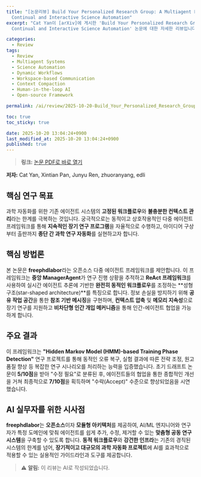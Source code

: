 ```yaml
---
title: "[논문리뷰] Build Your Personalized Research Group: A Multiagent Framework for
  Continual and Interactive Science Automation"
excerpt: "Cat Yan이 [arXiv]에 게시한 'Build Your Personalized Research Group: A Multiagent Framework for
  Continual and Interactive Science Automation' 논문에 대한 자세한 리뷰입니다."

categories:
  - Review
tags:
  - Review
  - Multiagent Systems
  - Science Automation
  - Dynamic Workflows
  - Workspace-based Communication
  - Context Compaction
  - Human-in-the-loop AI
  - Open-source Framework

permalink: /ai/review/2025-10-20-Build_Your_Personalized_Research_Group_A_Multiagent_Framework_for_Continual_and_Interactive_Science_Automation/

toc: true
toc_sticky: true

date: 2025-10-20 13:04:24+0900
last_modified_at: 2025-10-20 13:04:24+0900
published: true
---
```

> **링크:** [논문 PDF로 바로 열기](https://arxiv.org/abs/2510.15624)

**저자:** Cat Yan, Xintian Pan, Junyu Ren, zhuoranyang, edli



## 핵심 연구 목표
과학 자동화를 위한 기존 에이전트 시스템의 **고정된 워크플로우**와 **불충분한 컨텍스트 관리**라는 한계를 극복하는 것입니다. 궁극적으로는 동적이고 상호작용적인 다중 에이전트 프레임워크를 통해 **지속적인 장기 연구 프로그램**을 자율적으로 수행하고, 아이디어 구상부터 출판까지 **종단 간 과학 연구 자동화**를 실현하고자 합니다.

## 핵심 방법론
본 논문은 **freephdlabor**라는 오픈소스 다중 에이전트 프레임워크를 제안합니다. 이 프레임워크는 **중앙 ManagerAgent**가 연구 진행 상황을 추적하고 **ReAct 프레임워크**를 사용하여 실시간 에이전트 추론에 기반한 **완전히 동적인 워크플로우**를 조정하는 **성형 구조(star-shaped architecture)**를 특징으로 합니다. 정보 손실을 방지하기 위해 **공유 작업 공간**을 통한 **참조 기반 메시징**을 구현하며, **컨텍스트 압축** 및 **메모리 지속성**으로 장기 연구를 지원하고 **비차단형 인간 개입 메커니즘**을 통해 인간-에이전트 협업을 가능하게 합니다.

## 주요 결과
이 프레임워크는 **"Hidden Markov Model (HMM)-based Training Phase Detection"** 연구 프로젝트를 통해 동적인 오류 복구, 실험 결과에 따른 전략 조정, 원고 품질 향상 등 복잡한 연구 시나리오를 처리하는 능력을 입증했습니다. 초기 드래프트 논문이 **5/10점**을 받아 "수정 필요"로 분류된 후, 에이전트들의 협업을 통한 종합적인 개선을 거쳐 최종적으로 **7/10점**을 획득하며 "수락(Accept)" 수준으로 향상되었음을 시연했습니다.

## AI 실무자를 위한 시사점
**freephdlabor**는 **오픈소스**이자 **모듈형 아키텍처**를 제공하여, AI/ML 엔지니어와 연구자가 특정 도메인에 맞춰 에이전트를 쉽게 추가, 수정, 제거할 수 있는 **맞춤형 공동 연구 시스템**을 구축할 수 있도록 합니다. **동적 워크플로우**와 **강건한 인프라**는 기존의 경직된 시스템의 한계를 넘어, **장기적이고 대규모의 과학 자동화 프로젝트**에 AI를 효과적으로 적용할 수 있는 실용적인 가이드라인과 도구를 제공합니다.

> ⚠️ **알림:** 이 리뷰는 AI로 작성되었습니다.